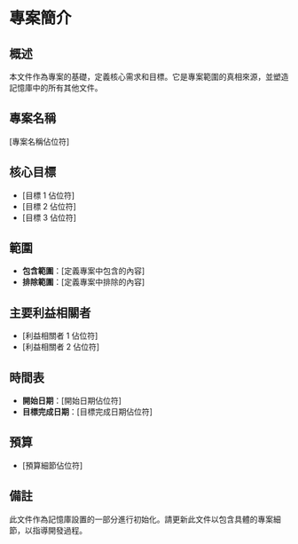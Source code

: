 # 專案簡介

## 概述
本文件作為專案的基礎，定義核心需求和目標。它是專案範圍的真相來源，並塑造記憶庫中的所有其他文件。

## 專案名稱
[專案名稱佔位符]

## 核心目標
- [目標 1 佔位符]
- [目標 2 佔位符]
- [目標 3 佔位符]

## 範圍
- **包含範圍**：[定義專案中包含的內容]
- **排除範圍**：[定義專案中排除的內容]

## 主要利益相關者
- [利益相關者 1 佔位符]
- [利益相關者 2 佔位符]

## 時間表
- **開始日期**：[開始日期佔位符]
- **目標完成日期**：[目標完成日期佔位符]

## 預算
- [預算細節佔位符]

## 備註
此文件作為記憶庫設置的一部分進行初始化。請更新此文件以包含具體的專案細節，以指導開發過程。
